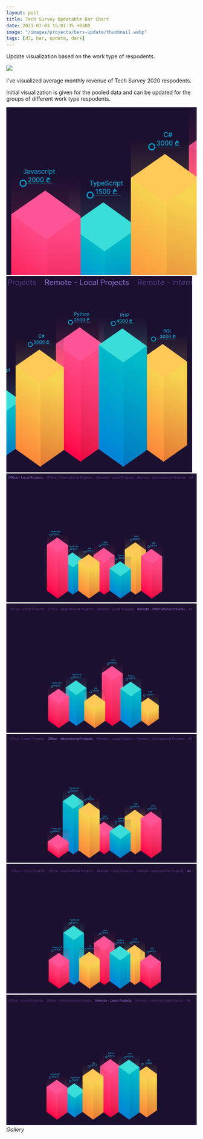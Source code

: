 ```yaml
---
layout: post
title: Tech Survey Updatable Bar Chart
date: 2021-07-03 15:01:35 +0300
image: "/images/projects/bars-update/thumbnail.webp"
tags: [d3, bar, update, dark]
---
```


Update visualization based on the work type of respodents.

![](/images/projects/bars-update/preview.gif)

I've visualized average monthly revenue of Tech Survey 2020 respodents.

Initial visualization is given for the pooled data and can be updated for the groups of different work type respodents.

<div class="gallery-box">
  <div class="gallery">
    <img src="/images/projects/bars-update/8.png">
    <img src="/images/projects/bars-update/7.png">
    <img src="/images/projects/bars-update/6.png">
    <img src="/images/projects/bars-update/5.png">
    <img src="/images/projects/bars-update/4.png">
    <img src="/images/projects/bars-update/3.png">
     <img src="/images/projects/bars-update/2.png">
  </div>
  <em>Gallery</em>
</div>
